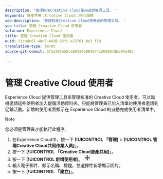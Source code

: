 ```yaml
---
description: '管理核准Creative Cloud使用者的管理工具。 '
keywords: 資產共用；Creative Cloud；核心服務
seo-description: '管理核准Creative Cloud使用者的管理工具。 '
seo-title: 管理 Creative Cloud 使用者
solution: Experience Cloud
title: 管理 Creative Cloud 使用者
uuid: 11c4de67-40c5-4438-92fc-e23761 be3 f18
translation-type: tm+mt
source-git-commit: af5339fe58ce884345804574c209907d6504a483

---
```



# 管理 Creative Cloud 使用者

Experience Cloud 提供管理工具來管理核准的 Creative Cloud 使用者。可以臨機邀請這些使用者加入促銷活動資料夾。只能將管理員已加入清單的使用者邀請到促銷活動。新增的使用者將顯示在 Experience Cloud 的自動完成使用者清單中。

>[!NOTE]
>
>您必須是管理員才能執行此程序。

1. 在Experience Cloud中，按一下 **[!UICONTROL 「管理]** &gt; **[!UICONTROL 管理Creative Cloud共同作業人員]**」。
1. 按一下 **[!UICONTROL 「Creative Cloud資產共用]**」。
1. 按一下 **[!UICONTROL 新增使用者]**。 ![](assets/mac_add_icon.png)
1. 輸入電子郵件、顯示名稱、標題，並選擇性新增顯示圖片。
1. 按一下 **[!UICONTROL 「建立]**」。
